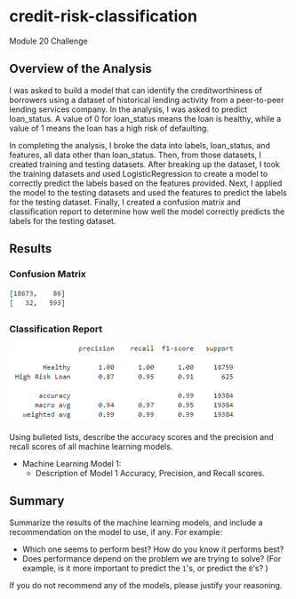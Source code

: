 # credit-risk-classification
Module 20 Challenge

## Overview of the Analysis

I was asked to build a model that can identify the creditworthiness of borrowers using a dataset of historical lending activity from a peer-to-peer lending services company. In the analysis, I was asked to predict loan_status. A value of 0 for loan_status means the loan is healthy, while a value of 1 means the loan has a high risk of defaulting.

In completing the analysis, I broke the data into labels, loan_status, and features, all data other than loan_status. Then, from those datasets, I created training and testing datasets. After breaking up the dataset, I took the training datasets and used LogisticRegression to create a model to correctly predict the labels based on the features provided. Next, I applied the model to the testing datasets and used the features to predict the labels for the testing dataset. Finally, I created a confusion matrix and classification report to determine how well the model correctly predicts the labels for the testing dataset.

## Results

### Confusion Matrix
![confusion_matrix.png](https://github.com/rollernathan/credit-risk-classification/blob/main/Credit_Risk/images/confusion_matrix.png)

### Classification Report
![classification_report.png](https://github.com/rollernathan/credit-risk-classification/blob/main/Credit_Risk/images/classification_report.png)

Using bulleted lists, describe the accuracy scores and the precision and recall scores of all machine learning models.

* Machine Learning Model 1:
    * Description of Model 1 Accuracy, Precision, and Recall scores.

## Summary

Summarize the results of the machine learning models, and include a recommendation on the model to use, if any. For example:

* Which one seems to perform best? How do you know it performs best?
* Does performance depend on the problem we are trying to solve? (For example, is it more important to predict the `1`'s, or predict the `0`'s? )

If you do not recommend any of the models, please justify your reasoning.
